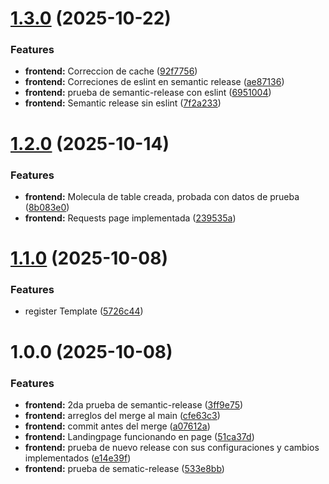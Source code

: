 # [1.3.0](https://github.com/milets04/PythonEducationProject/compare/pyschool-backend-v1.2.0...pyschool-backend-v1.3.0) (2025-10-22)


### Features

* **frontend:** Correccion de cache ([92f7756](https://github.com/milets04/PythonEducationProject/commit/92f77560af16d07414b991ee283ac699e38113e6))
* **frontend:** Correciones de eslint en semantic release ([ae87136](https://github.com/milets04/PythonEducationProject/commit/ae871369edf206f7cf6fc31d172dfe5696828b9b))
* **frontend:** prueba de semantic-release con eslint ([6951004](https://github.com/milets04/PythonEducationProject/commit/6951004351675b739227ea10843695395449b836))
* **frontend:** Semantic release sin eslint ([7f2a233](https://github.com/milets04/PythonEducationProject/commit/7f2a2337021a94e99e2bcbfe7ba9d60620052f67))

# [1.2.0](https://github.com/milets04/PythonEducationProject/compare/pyschool-backend-v1.1.0...pyschool-backend-v1.2.0) (2025-10-14)


### Features

* **frontend:** Molecula de table creada, probada con datos de prueba ([8b083e0](https://github.com/milets04/PythonEducationProject/commit/8b083e09372a5b787f7127cddc78cadc236a99b4))
* **frontend:** Requests page implementada ([239535a](https://github.com/milets04/PythonEducationProject/commit/239535ad972b04d87adeea9f9898b1fefe1458c8))

# [1.1.0](https://github.com/milets04/PythonEducationProject/compare/pyschool-backend-v1.0.0...pyschool-backend-v1.1.0) (2025-10-08)


### Features

* register Template ([5726c44](https://github.com/milets04/PythonEducationProject/commit/5726c4482142854ba1ddb6ff06e70fdd0a0afbc4))

# 1.0.0 (2025-10-08)


### Features

* **frontend:** 2da prueba de semantic-release ([3ff9e75](https://github.com/milets04/PythonEducationProject/commit/3ff9e754845f8eb2c6695117455bd66dbfceb7a2))
* **frontend:** arreglos del merge al main ([cfe63c3](https://github.com/milets04/PythonEducationProject/commit/cfe63c3ec10cf8e96c4404cbb2700f79440b7d62))
* **frontend:** commit antes del merge ([a07612a](https://github.com/milets04/PythonEducationProject/commit/a07612a0f8b443b154b211e5b1db3cf8736c4345))
* **frontend:** Landingpage funcionando en page ([51ca37d](https://github.com/milets04/PythonEducationProject/commit/51ca37de07cbb47604363ec644aabf6c062dcc0f))
* **frontend:** prueba de nuevo release con sus configuraciones y cambios implementados ([e14e39f](https://github.com/milets04/PythonEducationProject/commit/e14e39f7e8c9168bf8577c438f0e1512d462ca96))
* **frontend:** prueba de sematic-release ([533e8bb](https://github.com/milets04/PythonEducationProject/commit/533e8bbbd902f5cb227af941334ee8372d4cce91))
